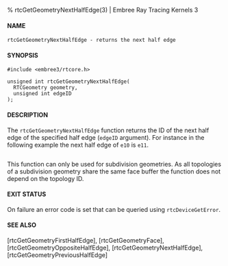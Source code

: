 % rtcGetGeometryNextHalfEdge(3) | Embree Ray Tracing Kernels 3

#### NAME

    rtcGetGeometryNextHalfEdge - returns the next half edge

#### SYNOPSIS

    #include <embree3/rtcore.h>

    unsigned int rtcGetGeometryNextHalfEdge(
      RTCGeometry geometry,
      unsigned int edgeID
    );

#### DESCRIPTION

The `rtcGetGeometryNextHalfEdge` function returns the ID of the
next half edge of the specified half edge (`edgeID` argument). For
instance in the following example the next half edge of `e10` is
`e11`.

``` {image=imgHalfEdges}
```

This function can only be used for subdivision geometries. As all
topologies of a subdivision geometry share the same face buffer the
function does not depend on the topology ID.

#### EXIT STATUS

On failure an error code is set that can be queried using
`rtcDeviceGetError`.

#### SEE ALSO

[rtcGetGeometryFirstHalfEdge], [rtcGetGeometryFace], [rtcGetGeometryOppositeHalfEdge],
[rtcGetGeometryNextHalfEdge], [rtcGetGeometryPreviousHalfEdge]
